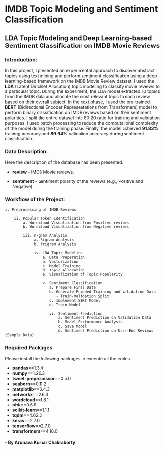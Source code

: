 # IMDB Topic Modeling and Sentiment Classification
## LDA Topic Modeling and Deep Learning-based Sentiment Classification on IMDB Movie Reviews

### Introduction:

In this project, I presented an experimental approach to discover abstract topics using text mining and perform sentiment classification using a deep learning-based framework on the IMDB Movie Review dataset. I used the **LDA** (Latent Dirichlet Allocation) topic modeling to classify movie reviews to a particular topic. During the experiment, the LDA model extracted 10 topics from the IMDB data and allocate the most relevant topic to each review based on their overall subject. In the next phase, I used the pre-trained **BERT** (Bidirectional Encoder Representations from Transformers) model to perform binary classification on IMDB reviews based on their sentiment polarities. I split the entire dataset into 80:20 ratio for training and validation purposes. I used batch processing to reduce the computational complexity of the model during the training phase. Finally, the model achieved **91.83%** training accuracy and **89.94%** validation accuracy during sentiment classification.

### Data Description:

Here the description of the database has been presented.

- **review** - IMDB Movie reviews.

- **sentiment** - Sentiment polarity of the reviews (e.g., Positive and Negative).

### Workflow of the Project:

    i. Preprocessing of IMDB Reviews

        ii. Popular Token Identification
            a. Wordcloud Visualization from Positive reviews
            b. Wordcloud Visualization from Negative reviews
    
            iii. n-gram Analysis
                 a. Bigram Analysis
                 b. Trigram Analysis
            
                 iv. LDA Topic Modeling
                     a. Data Preperation
                     b. Vectorization
                     c. Model Training
                     d. Topic Allocation
                     e. Visualization of Topic Popularity
                 
                     v. Sentiment Classification
                        a. Prepare Final Data
                        b. Generate Encoded Training and Validation Data
                           - Train-Validation Split
                        c. Implement BERT Model
                        d. Train Model
                 
                        vi. Sentiment Prediction
                            a. Sentiment Prediction on Validation Data
                            b. Model Performance Analysis
                            c. Save Model
                            d. Sentiment Prediction on User-End Reviews (Sample Data)
              
### Required Packages
Please install the following packages to execute all the codes.

- **pandas**==1.3.4
- **numpy**==1.20.3
- **tweet-preprocessor**==0.5.0
- **seaborn**==0.11.2
- **matplotlib**==3.4.3
- **networkx**==2.6.3
- **wordcloud**==1.8.1
- **nltk**==3.6.5
- **scikit-learn**==1.1.1
- **tqdm**==4.62.3
- **keras**==2.7.0
- **tensorflow**==2.7.0
- **transformers**==4.18.0              
                    
#### - By Arunava Kumar Chakraborty
